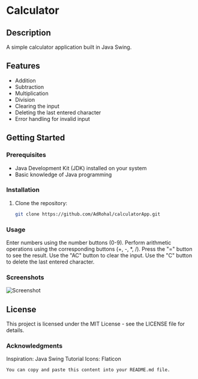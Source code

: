 # Calculator

## Description

A simple calculator application built in Java Swing.

## Features

- Addition
- Subtraction
- Multiplication
- Division
- Clearing the input
- Deleting the last entered character
- Error handling for invalid input

## Getting Started

### Prerequisites

- Java Development Kit (JDK) installed on your system
- Basic knowledge of Java programming

### Installation

1. Clone the repository:

   ```bash
   git clone https://github.com/AdRohal/calculatorApp.git
   
### Usage

Enter numbers using the number buttons (0-9).
Perform arithmetic operations using the corresponding buttons (+, -, *, /).
Press the "=" button to see the result.
Use the "AC" button to clear the input.
Use the "C" button to delete the last entered character.

### Screenshots

![Screenshot](/C:/Users/ULTRAPC/Desktop/HackerRank/Java/CalculatorApp/Screenshot_2024-04-11_195411.png)

## License
This project is licensed under the MIT License - see the LICENSE file for details.

### Acknowledgments
Inspiration: Java Swing Tutorial
Icons: Flaticon

```bash
You can copy and paste this content into your README.md file.
